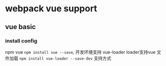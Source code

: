 # webpack vue support

## vue basic

### install config
npm vue ``` npm install vue --save ```, 开发环境支持
vue-loader loader支持vue 文件加载 ``` npm install vue-loader --save-dev ``` 支持方式
